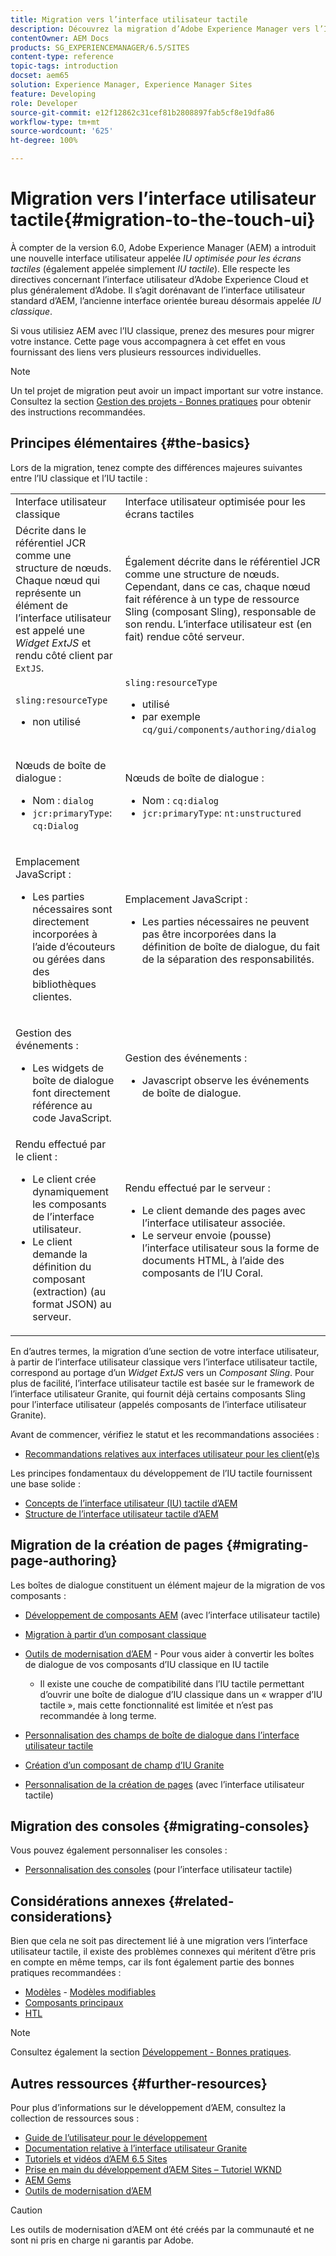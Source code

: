 ```yaml
---
title: Migration vers l’interface utilisateur tactile
description: Découvrez la migration d’Adobe Experience Manager vers l’IU tactile et les conséquences pour vous.
contentOwner: AEM Docs
products: SG_EXPERIENCEMANAGER/6.5/SITES
content-type: reference
topic-tags: introduction
docset: aem65
solution: Experience Manager, Experience Manager Sites
feature: Developing
role: Developer
source-git-commit: e12f12862c31cef81b2808897fab5cf8e19dfa86
workflow-type: tm+mt
source-wordcount: '625'
ht-degree: 100%

---
```


# Migration vers l’interface utilisateur tactile{#migration-to-the-touch-ui}

À compter de la version 6.0, Adobe Experience Manager (AEM) a introduit une nouvelle interface utilisateur appelée *IU optimisée pour les écrans tactiles* (également appelée simplement *IU tactile*). Elle respecte les directives concernant l’interface utilisateur d’Adobe Experience Cloud et plus généralement d’Adobe. Il s’agit dorénavant de l’interface utilisateur standard d’AEM, l’ancienne interface orientée bureau désormais appelée *IU classique*.

Si vous utilisiez AEM avec l’IU classique, prenez des mesures pour migrer votre instance. Cette page vous accompagnera à cet effet en vous fournissant des liens vers plusieurs ressources individuelles.

>[!NOTE]
>
>Un tel projet de migration peut avoir un impact important sur votre instance. Consultez la section [Gestion des projets - Bonnes pratiques](/help/managing/best-practices.md) pour obtenir des instructions recommandées.

## Principes élémentaires {#the-basics}

Lors de la migration, tenez compte des différences majeures suivantes entre l’IU classique et l’IU tactile :

<table>
 <tbody>
  <tr>
   <td>Interface utilisateur classique</td>
   <td>Interface utilisateur optimisée pour les écrans tactiles</td>
  </tr>
  <tr>
   <td>Décrite dans le référentiel JCR comme une structure de nœuds. Chaque nœud qui représente un élément de l’interface utilisateur est appelé une <em>Widget ExtJS</em> et rendu côté client par <code>ExtJS</code>.</td>
   <td>Également décrite dans le référentiel JCR comme une structure de nœuds. Cependant, dans ce cas, chaque nœud fait référence à un type de ressource Sling (composant Sling), responsable de son rendu. L’interface utilisateur est (en fait) rendue côté serveur.</td>
  </tr>
  <tr>
   <td><p><code>sling:resourceType</code></p>
    <ul>
     <li>non utilisé</li>
    </ul> </td>
   <td><code>sling:resourceType</code>
    <ul>
     <li>utilisé</li>
     <li>par exemple<br /> <code>cq/gui/components/authoring/dialog</code><br /> </li>
    </ul> </td>
  </tr>
  <tr>
   <td><p>Nœuds de boîte de dialogue :</p>
    <ul>
     <li>Nom : <code>dialog</code></li>
     <li><code>jcr:primaryType</code>: <code>cq:Dialog</code></li>
    </ul> </td>
   <td><p>Nœuds de boîte de dialogue :</p>
    <ul>
     <li>Nom : <code>cq:dialog</code></li>
     <li><code>jcr:primaryType</code>: <code>nt:unstructured</code></li>
    </ul> </td>
  </tr>
  <tr>
   <td><p>Emplacement JavaScript :</p>
    <ul>
     <li>Les parties nécessaires sont directement incorporées à l’aide d’écouteurs ou gérées dans des bibliothèques clientes.</li>
    </ul> </td>
   <td><p>Emplacement JavaScript :</p>
    <ul>
     <li>Les parties nécessaires ne peuvent pas être incorporées dans la définition de boîte de dialogue, du fait de la séparation des responsabilités.</li>
    </ul> </td>
  </tr>
  <tr>
   <td><p>Gestion des événements :</p>
    <ul>
     <li>Les widgets de boîte de dialogue font directement référence au code JavaScript.</li>
    </ul> </td>
   <td><p>Gestion des événements :</p>
    <ul>
     <li>Javascript observe les événements de boîte de dialogue.</li>
    </ul> </td>
  </tr>
  <tr>
   <td>Rendu effectué par le client :
    <ul>
     <li>Le client crée dynamiquement les composants de l’interface utilisateur.</li>
     <li>Le client demande la définition du composant (extraction) (au format JSON) au serveur.</li>
    </ul> </td>
   <td>Rendu effectué par le serveur :
    <ul>
     <li>Le client demande des pages avec l’interface utilisateur associée.</li>
     <li>Le serveur envoie (pousse) l’interface utilisateur sous la forme de documents HTML, à l’aide des composants de l’IU Coral.<br /> </li>
    </ul> </td>
  </tr>
 </tbody>
</table>

En d’autres termes, la migration d’une section de votre interface utilisateur, à partir de l’interface utilisateur classique vers l’interface utilisateur tactile, correspond au portage d’un *Widget ExtJS* vers un *Composant Sling*. Pour plus de facilité, l’interface utilisateur tactile est basée sur le framework de l’interface utilisateur Granite, qui fournit déjà certains composants Sling pour l’interface utilisateur (appelés composants de l’interface utilisateur Granite).

Avant de commencer, vérifiez le statut et les recommandations associées :

* [Recommandations relatives aux interfaces utilisateur pour les client(e)s](/help/sites-deploying/ui-recommendations.md)

Les principes fondamentaux du développement de l’IU tactile fournissent une base solide :

* [Concepts de l’interface utilisateur (IU) tactile d’AEM](/help/sites-developing/touch-ui-concepts.md)
* [Structure de l’interface utilisateur tactile d’AEM](/help/sites-developing/touch-ui-structure.md)

## Migration de la création de pages {#migrating-page-authoring}

Les boîtes de dialogue constituent un élément majeur de la migration de vos composants :

* [Développement de composants AEM](/help/sites-developing/developing-components.md) (avec l’interface utilisateur tactile)
* [Migration à partir d’un composant classique](/help/sites-developing/developing-components.md#migrating-from-a-classic-component)
* [Outils de modernisation d’AEM](/help/sites-developing/modernization-tools.md) - Pour vous aider à convertir les boîtes de dialogue de vos composants d’IU classique en IU tactile

   * Il existe une couche de compatibilité dans l’IU tactile permettant d’ouvrir une boîte de dialogue d’IU classique dans un « wrapper d’IU tactile », mais cette fonctionnalité est limitée et n’est pas recommandée à long terme.

* [Personnalisation des champs de boîte de dialogue dans l’interface utilisateur tactile](https://helpx.adobe.com/fr/experience-manager/kt/eseminars/gems/aem-customizing-dialog-fields-in-touch-ui.html)
* [Création d’un composant de champ d’IU Granite](/help/sites-developing/granite-ui-component.md)
* [Personnalisation de la création de pages](/help/sites-developing/customizing-page-authoring-touch.md) (avec l’interface utilisateur tactile)

## Migration des consoles {#migrating-consoles}

Vous pouvez également personnaliser les consoles :

* [Personnalisation des consoles](/help/sites-developing/customizing-consoles-touch.md) (pour l’interface utilisateur tactile)

## Considérations annexes {#related-considerations}

Bien que cela ne soit pas directement lié à une migration vers l’interface utilisateur tactile, il existe des problèmes connexes qui méritent d’être pris en compte en même temps, car ils font également partie des bonnes pratiques recommandées :

* [Modèles](/help/sites-developing/templates.md) - [Modèles modifiables](/help/sites-developing/page-templates-editable.md)
* [Composants principaux](https://experienceleague.adobe.com/docs/experience-manager-core-components/using/introduction.html?lang=fr)
* [HTL](https://experienceleague.adobe.com/docs/experience-manager-htl/using/overview.html?lang=fr)

>[!NOTE]
>
>Consultez également la section [Développement - Bonnes pratiques](/help/sites-developing/best-practices.md).

## Autres ressources {#further-resources}

Pour plus d’informations sur le développement d’AEM, consultez la collection de ressources sous :

* [Guide de l’utilisateur pour le développement](/help/sites-developing/getting-started.md)
* [Documentation relative à l’interface utilisateur Granite](https://developer.adobe.com/experience-manager/reference-materials/6-5/granite-ui/api/jcr_root/libs/granite/ui/index.html)
* [Tutoriels et vidéos d’AEM 6.5 Sites](https://experienceleague.adobe.com/docs/experience-manager-learn/sites/overview.html?lang=fr)
* [Prise en main du développement d’AEM Sites – Tutoriel WKND](/help/sites-developing/getting-started.md)
* [AEM Gems](https://experienceleague.adobe.com/docs/events/experience-manager-gems-recordings/overview.html?lang=fr)
* [Outils de modernisation d’AEM](https://opensource.adobe.com/aem-modernize-tools/)

>[!CAUTION]
>
>Les outils de modernisation d’AEM ont été créés par la communauté et ne sont ni pris en charge ni garantis par Adobe.
